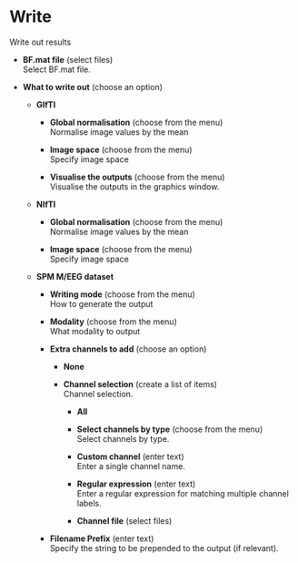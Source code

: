 # Write  
Write out results   

* **BF.mat file** (select files)  
Select BF.mat file.   

* **What to write out** (choose an option)  

    * **GIfTI**   

        * **Global normalisation** (choose from the menu)  
        Normalise image values by the mean   

        * **Image space** (choose from the menu)  
        Specify image space   

        * **Visualise the outputs** (choose from the menu)  
        Visualise the outputs in the graphics window.   

    * **NIfTI**   

        * **Global normalisation** (choose from the menu)  
        Normalise image values by the mean   

        * **Image space** (choose from the menu)  
        Specify image space   

    * **SPM M/EEG dataset**   

        * **Writing mode** (choose from the menu)  
        How to generate the output   

        * **Modality** (choose from the menu)  
        What modality to output   

        * **Extra channels to add** (choose an option)  

            * **None**   

            * **Channel selection** (create a list of items)  
            Channel selection.   

                * **All**   

                * **Select channels by type** (choose from the menu)  
                Select channels by type.   

                * **Custom channel** (enter text)  
                Enter a single channel name.   

                * **Regular expression** (enter text)  
                Enter a regular expression for matching multiple channel labels.   

                * **Channel file** (select files)  

        * **Filename Prefix** (enter text)  
        Specify the string to be prepended to the output (if relevant).   
